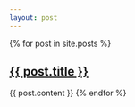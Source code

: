 ```yaml
---
layout: post
---
```

{% for post in site.posts %}
  <h2><a href="{{ post.url | relative_url }}">{{ post.title }}</a></h2>
  {{ post.content }}
{% endfor %}